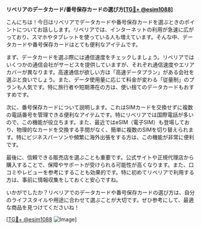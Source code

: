 **リベリアのデータカード/番号保存カードの選び方[[TG💪+ @esim1088](https://t.me/s/esim1088)]**

こんにちは！今日はリベリアでデータカードや番号保存カードを選ぶときのポイントについてお話しします。リベリアでは、インターネットの利用が急速に広がっており、スマホやタブレットを使っている人も増えています。そんな中、データカードや番号保存カードはとても便利なアイテムです。

まず、データカードを選ぶ際には通信速度をチェックしましょう。リベリアではいくつかの通信会社がサービスを提供していますが、それぞれ通信速度やエリアカバーが異なります。高速通信が欲しい方は「高速データプラン」がある会社を選ぶと良いでしょう。また、データ使用量に応じて料金が変わる「従量制」のプランも人気です。特に旅行者や短期滞在の方は、使い捨てのデータカードもおすすめです。

次に、番号保存カードについて説明します。これはSIMカードを交換せずに複数の電話番号を管理できる便利なアイテムです。特にリベリアでは国際電話が多いので、この機能が役立ちます。また、最近ではeSIM（電子SIM）も登場しており、物理的なカードを交換する手間がなく、簡単に複数のSIMを切り替えられます。特にビジネスパーソンや頻繁に海外出張をする方は、この機能が非常に便利です。

最後に、信頼できる販売店を選ぶことも重要です。公式サイトや正規代理店から購入することで、保障やサポートが受けられる可能性が高くなります。また、口コミやレビューを参考にすることも効果的です。特に初めてリベリアで利用する方は、事前に情報収集をしておくと安心ですね。

いかがでしたか？リベリアでのデータカードや番号保存カードの選び方は、自分のライフスタイルや用途に合わせて選ぶことが大切です。ぜひ参考にして、最適な商品を見つけてくださいね！

[[TG💪+ @esim1088](https://t.me/s/esim1088) ![Image](https://i.postimg.cc/Y0z9fWf4/image.png)]